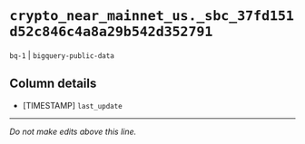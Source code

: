 # `crypto_near_mainnet_us._sbc_37fd151d52c846c4a8a29b542d352791`
`bq-1` | `bigquery-public-data`

## Column details
* [TIMESTAMP] `last_update`

-------------------------------------------------------------------------------
*Do not make edits above this line.*
